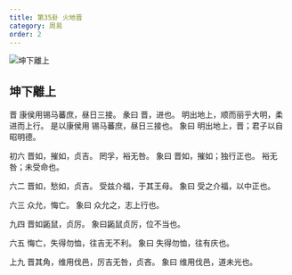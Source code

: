 ```yaml
---
title: 第35卦 火地晋
category: 周易
order: 2
---
```


![坤下離上](https://upload.wikimedia.org/wikipedia/commons/f/fa/Yijing-35.png)

## 坤下離上

晋 康侯用锡马蕃庶，昼日三接。
彖曰 晋，进也。 明出地上，顺而丽乎大明，柔进而上行。 是以康侯用 锡马蕃庶，昼日三接也。
象曰 明出地上，晋；君子以自昭明德。

初六 晋如，摧如，贞吉。 罔孚，裕无咎。
象曰 晋如，摧如；独行正也。 裕无咎；未受命也。

六二 晋如，愁如，贞吉。 受兹介福，于其王母。
象曰 受之介福，以中正也。

六三 众允，悔亡。
象曰 众允之，志上行也。

九四 晋如鼫鼠，贞厉。
象曰鼫鼠贞厉，位不当也。

六五 悔亡，失得勿恤，往吉无不利。
象曰 失得勿恤，往有庆也。

上九 晋其角，维用伐邑，厉吉无咎，贞吝。
象曰 维用伐邑，道未光也。